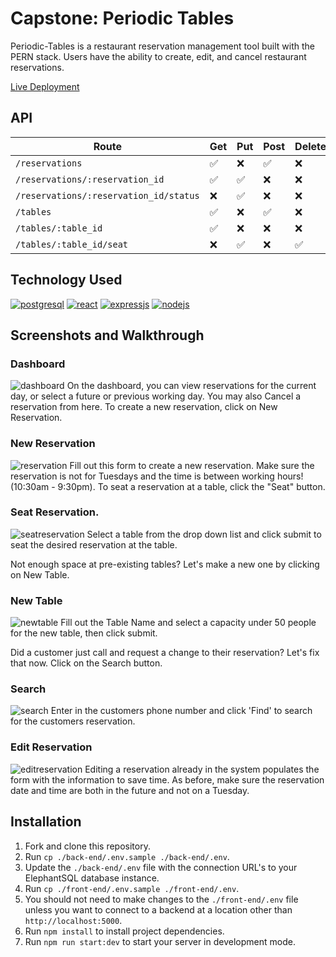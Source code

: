 # Capstone: Periodic Tables

Periodic-Tables is a restaurant reservation management tool built with the PERN stack.
Users have the ability to create, edit, and cancel restaurant reservations.

[Live Deployment](https://ptc-tjdev.herokuapp.com/dashboard)

## API

| Route       | Get         | Put        | Post         | Delete       |      
| ----------- | ----------- | ---------- | ------------ | ------------ |
| ```/reservations```      | ✅      |❌      | ✅    |       ❌       |
| ```/reservations/:reservation_id```   | ✅        | ✅       | ❌         | ❌         |
| ```/reservations/:reservation_id/status```      | ❌      |✅      | ❌    |       ❌       |
| ```/tables```   | ✅        | ❌       | ✅         | ❌         |
| ```/tables/:table_id```   | ✅        | ❌       | ❌         | ❌         |
| ```/tables/:table_id/seat```   | ❌        | ✅       | ❌         | ✅         |

## Technology Used
[![postgresql](https://cdn.iconscout.com/icon/free/png-256/postgresql-11-1175122.png)](https://www.postgresql.org/) 
[![react](https://cdn.iconscout.com/icon/free/png-256/react-1-282599.png)](https://reactjs.org/)
[![expressjs](https://hackr.io/tutorials/learn-express-js/logo/logo-express-js?ver=1557508379)](https://expressjs.com/)
[![nodejs](https://cdn.iconscout.com/icon/free/png-256/node-js-1174925.png)](https://nodejs.org/en/)


## Screenshots and Walkthrough

### Dashboard
![dashboard](https://i.gyazo.com/a7cdacdcda72d4ce384a4ecd996bc7b7.png)
On the dashboard, you can view reservations for the current day, or select a future or previous working day. You may also Cancel a reservation from here. To create a new reservation, click on New Reservation.

### New Reservation
![reservation](https://i.gyazo.com/86ba4fcaf72693c7a9d85a4a29471253.png)
Fill out this form to create a new reservation. Make sure the reservation is not for Tuesdays and the time is between working hours! (10:30am - 9:30pm). To seat a reservation at a table, click the "Seat" button.

### Seat Reservation.
![seatreservation](https://i.gyazo.com/a33c1e3121590372a99cff0ed7142abc.png)
Select a table from the drop down list and click submit to seat the desired reservation at the table.

Not enough space at pre-existing tables? Let's make a new one by clicking on New Table.

### New Table
![newtable](https://i.gyazo.com/95f4d14a23ac6531b723f4e0cf3b2743.png)
Fill out the Table Name and select a capacity under 50 people for the new table, then click submit.

Did a customer just call and request a change to their reservation? Let's fix that now. Click on the Search button.

### Search
![search](https://i.gyazo.com/c2fa3f1679262bae9aea5dbb68481ac0.png)
Enter in the customers phone number and click 'Find' to search for the customers reservation.

### Edit Reservation
![editreservation](https://i.gyazo.com/c213484a6a041e32c1ec1afcb1574f0c.png)
Editing a reservation already in the system populates the form with the information to save time.
As before, make sure the reservation date and time are both in the future and not on a Tuesday.

## Installation

1. Fork and clone this repository.
1. Run `cp ./back-end/.env.sample ./back-end/.env`.
1. Update the `./back-end/.env` file with the connection URL's to your ElephantSQL database instance.
1. Run `cp ./front-end/.env.sample ./front-end/.env`.
1. You should not need to make changes to the `./front-end/.env` file unless you want to connect to a backend at a location other than `http://localhost:5000`.
1. Run `npm install` to install project dependencies.
1. Run `npm run start:dev` to start your server in development mode.
